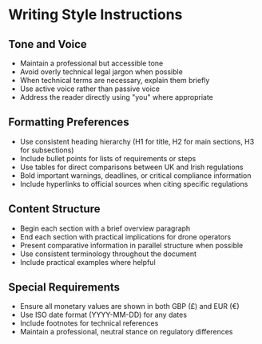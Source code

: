 # Writing Style Instructions

## Tone and Voice
- Maintain a professional but accessible tone
- Avoid overly technical legal jargon when possible
- When technical terms are necessary, explain them briefly
- Use active voice rather than passive voice
- Address the reader directly using "you" where appropriate

## Formatting Preferences
- Use consistent heading hierarchy (H1 for title, H2 for main sections, H3 for subsections)
- Include bullet points for lists of requirements or steps
- Use tables for direct comparisons between UK and Irish regulations
- Bold important warnings, deadlines, or critical compliance information
- Include hyperlinks to official sources when citing specific regulations

## Content Structure
- Begin each section with a brief overview paragraph
- End each section with practical implications for drone operators
- Present comparative information in parallel structure when possible
- Use consistent terminology throughout the document
- Include practical examples where helpful

## Special Requirements
- Ensure all monetary values are shown in both GBP (£) and EUR (€)
- Use ISO date format (YYYY-MM-DD) for any dates
- Include footnotes for technical references
- Maintain a professional, neutral stance on regulatory differences
